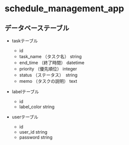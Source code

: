 # schedule_management_app

## データベーステーブル
- taskテーブル
  - id
  - task_name （タスク名） string
  - end_time （終了時間）  datetime
  - priority （優先順位）  integer
  - status （ステータス）　string
  - memo （タスクの説明）  text

- labelテーブル
  - id
  - label_color   string

- userテーブル
  - id
  - user_id      string
  - password     string

